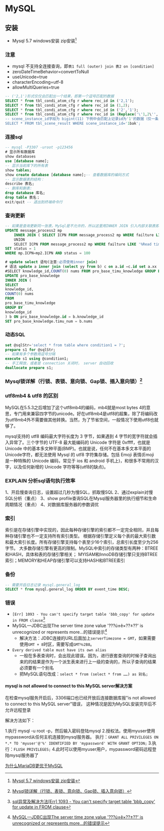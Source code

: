 # MySQL
<!-- @author DHJT 2019-10-16 -->

## 安装
- Mysql 5.7 windows安装 zip安装[^3]

### 注意
- mysql 不支持全连接查询，即`表1 full (outer) join 表2 on [condition]`
- zeroDateTimeBehavior=convertToNull
- useUnicode=true
- characterEncoding=utf-8
- allowMultiQueries=true
```sql
-- ('2,1')形式仅仅会匹配出一个结果，即第一个逗号匹配的数据
SELECT * from tbl_condi_atom_cfg r where rec_id in ('2,1');
SELECT * from tbl_condi_atom_cfg r where rec_id in (1,2);
SELECT * from tbl_condi_atom_cfg r where rec_id in ('2','1');
SELECT * from tbl_condi_atom_cfg r where rec_id in (Replace('\'1,2\'','\'',''));
-- scene_instance_id字段为 bigint(11) 下例中会匹配上记录id为'1'的数据（仅一条，不会匹配id为11的记录）
SELECT * FROM tbl_scene_result WHERE scene_instance_id='1bak';
```

### 连接sql
```sql
-- mysql -P3307 -uroot -p123456
# 显示所有数据库
show databases
use [database name];
-- 显示当前库下的所有表
show tables;
show create database [database name];-- 查看数据库的编码方式
-- 显示数据表的结构：
describe 表名;
-- 删库和删表:
drop database 库名;
drop table 表名；
exit/quit -- 退出到终端命令行
```

### 查询更新
```sql
-- 如果是查询更新同一张表，MySql是不允许的，所以这里用INNER JOIN 引入内部关联表即可完后查询更新
UPDATE message_process2 mp
    INNER JOIN ( SELECT ICPN FROM message_process2 mp WHERE failture LIKE '%Connection refused%' AND status = 100 
    UNION 
    SELECT ICPN FROM message_process2 mp WHERE failture LIKE '%Read timed out%' AND status = 100  ) mp2
SET status = 1
WHERE mp.ICPN=mp2.ICPN AND status = 100

# update select 语句(注意:必须使用inner join)
# 语法 update a inner join (select yy from b) c on a.id =c.id set a.xx = c.yy
#SELECT knowledge_id,COUNT(0) nums FROM pro_base_timu_knowledge GROUP BY knowledge_id;
UPDATE pro_base_knowledge
INNER JOIN (
SELECT
knowledge_id,
COUNT(0) nums
FROM
pro_base_timu_knowledge
GROUP BY
knowledge_id
) b ON pro_base_knowledge.id = b.knowledge_id
SET pro_base_knowledge.timu_num = b.nums
```

### 动态SQL
```sql
set @sqlStr='select * from table where condition1 = ?';
prepare s1 for @sqlStr;
-- 如果有多个参数用逗号分隔
execute s1 using @condition1;
-- 手工释放，或者是 connection 关闭时， server 自动回收
deallocate prepare s1;
```

### Mysql锁详解（行锁、表锁、意向锁、Gap锁、插入意向锁）[^4]


### utf8mb4 & utf8 的区别
MySQL在5.5.3之后增加了这个utf8mb4的编码，mb4就是most bytes 4的意思，专门用来兼容四字节的unicode。好在utf8mb4是utf8的超集，除了将编码改为utf8mb4外不需要做其他转换。当然，为了节省空间，一般情况下使用utf8也就够了。

mysql支持的 utf8 编码最大字符长度为 3 字节，如果遇到 4 字节的宽字符就会插入异常了。三个字节的 UTF-8 最大能编码的 Unicode 字符是 0xffff，也就是 Unicode 中的基本多文种平面(BMP)。也就是说，任何不在基本多文本平面的 Unicode字符，都无法使用 Mysql 的 utf8 字符集存储。包括 Emoji 表情(Emoji 是一种特殊的 Unicode 编码，常见于 ios 和 android 手机上)，和很多不常用的汉字，以及任何新增的 Unicode 字符等等(utf8的缺点)。

### EXPLAIN 分析sql语句执行效率
1、开启慢查询日志，设置超过几秒为慢SQL，抓取慢SQL
2、通过explain对慢SQL分析（重点）
3、show profile查询SQL在Mysql服务器里的执行细节和生命周期情况（重点）
4、对数据库服务器的参数调优

### 索引
索引是在存储引擎中实现的，因此每种存储引擎的索引都不一定完全相同，并且每种存储引擎也不一定支持所有索引类型。
根据存储引擎定义每个表的最大索引数和最大索引长度。所有存储引擎支持每个表至少16个索引，总索引长度至少为256字节。
大多数存储引擎有更高的限制。MySQL中索引的存储类型有两种：BTREE和HASH，具体和表的存储引擎相关；
MYISAM和InnoDB存储引擎只支持BTREE索引；MEMORY和HEAP存储引擎可以支持HASH和BTREE索引

### 备份
```sql
-- 需要开启日志记录 mysql.general_log
SELECT * from mysql.general_log ORDER BY event_time DESC;
```

### 错误
- `[Err] 1093 - You can't specify target table 'bbb_copy' for update in FROM clause`[^1]
- MySQL—JDBC出现The server time zone value '???ú±ê×??±??' is unrecognized or represents more...的错误提示[^2]
    + 解决方法：JDBC连接的URL后面加上`serverTimezone = GMT`，如果需要使用`GMT + 8`时区，需要写成`GMT％2B8`。
- `Every derived table must have its own alias`
    + 一般在多表查询时，会出现此错误。因为，进行嵌套查询的时候子查询出来的的结果是作为一个派生表来进行上一级的查询的，所以子查询的结果必须要有一个别名
    + 把MySQL语句改成：`select * from (select * from ……) as 别名;`

#### mysql is not allowed to connect to this MySQL server解决方案
在检查mysql服务开启后，3306端口也已经开放后连接数据库报"is not allowed to connect to this MySQL server"错误，
这种情况是因为MySQL安装完毕后不允许远程登录

解决方法如下：

1.执行 mysql -u root -p，然后输入密码登陆mysql
2.授权法。使用myuser使用mypassword从任何主机连接到mysql服务器。
执行：`GRANT ALL PRIVILEGES ON *.* TO 'myuser'@'%' IDENTIFIED BY 'mypassword' WITH GRANT OPTION;`
3.执行：`FLUSH PRIVILEGES;`
4.此时可以使用myuser用户，mypassword密码远程登陆mysql服务器了


[为什么MariaDB更优于MySQL](https://cloud.tencent.com/developer/article/1140522)

[^1]: [sql异常及解决方法[Err] 1093 - You can't specify target table 'bbb_copy' for update in FROM clause](https://blog.csdn.net/qq_35216516/article/details/80524652)
[^2]: [MySQL—JDBC出现The server time zone value '???ú±ê×??±??' is unrecognized or represents more...的错误提示](https://blog.csdn.net/weixin_39126856/article/details/90766822)
[^3]: [Mysql 5.7 windows安装 zip安装](https://www.cnblogs.com/FlyJeans/p/10658386.html)
[^4]: [Mysql锁详解（行锁、表锁、意向锁、Gap锁、插入意向锁）](https://blog.csdn.net/u010841296/article/details/84204701)

[1]: https://www.cnblogs.com/HeiDi-BoKe/p/11531582.html 'MySQL5.7.27报错“[Warning] Using a password on the command line interface can be insecure.”在命令行使用密码不安全警告'
[2]: https://www.cnblogs.com/baizhanshi/p/8482068.html 'mysql中tinyint、smallint、int、bigint的区别'
